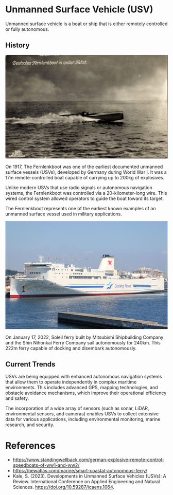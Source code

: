 # Unmanned Surface Vehicle (USV)
Unmanned surface vehicle is a boat or ship that is either remotely controlled or fully autonomous.
## History
![Fernlenkboot](Fernlenkboot.png)

On 1917, The Fernlenkboot was one of the earliest documented unmanned surface vessels (USVs), developed by Germany during World War I. It was a 17m remote-controlled boat capable of carrying up to 200kg of explosives.

Unlike modern USVs that use radio signals or autonomous navigation systems, the Fernlenkboot was controlled via a 20-kilometer-long wire. This wired control system allowed operators to guide the boat toward its target.

The Fernlenkboot represents one of the earliest known examples of an unmanned surface vessel used in military applications.

![SoleilFerry](SoleilFerry.jpg)

On January 17, 2022, Soleil ferry built by Mitsubishi Shipbuilding Company and the Shin Nihonkai Ferry Company sail autonomously for 240km. This 222m ferry capable of docking and disembark autonomously.
## Current Trends
USVs are being equipped with enhanced autonomous navigation systems that allow them to operate independently in complex maritime environments. This includes advanced GPS, mapping technologies, and obstacle avoidance mechanisms, which improve their operational efficiency and safety.

The incorporation of a wide array of sensors (such as sonar, LiDAR, environmental sensors, and cameras) enables USVs to collect extensive data for various applications, including environmental monitoring, marine research, and security.
# References
- https://www.standingwellback.com/german-explosive-remote-control-speedboats-of-ww1-and-ww2/
- https://newatlas.com/marine/smart-coastal-autonomous-ferry/
- Kale, S. (2023). Developments in Unmanned Surface Vehicles (USVs): A Review. International Conference on Applied Engineering and Natural Sciences. https://doi.org/10.59287/icaens.1064.